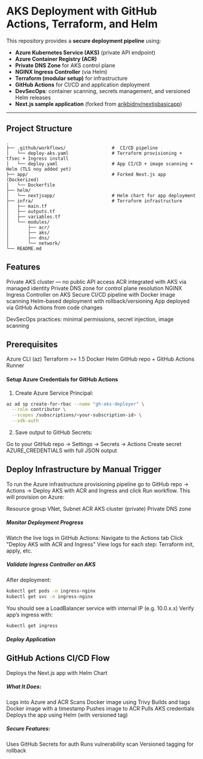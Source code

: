 # AKS Deployment with GitHub Actions, Terraform, and Helm

This repository provides a **secure deployment pipeline** using:

- **Azure Kubernetes Service (AKS)** (private API endpoint)
- **Azure Container Registry (ACR)**
- **Private DNS Zone** for AKS control plane
- **NGINX Ingress Controller** (via Helm)
- **Terraform (modular setup)** for infrastructure
- **GitHub Actions** for CI/CD and application deployment
- **DevSecOps**: container scanning, secrets management, and versioned Helm releases
- **Next.js sample application** (forked from [arikbidny/nextjsbasicapp](https://github.com/arikbidny/nextjsbasicapp))

---

## Project Structure

```plaintext
.
├── .github/workflows/                 #  CI/CD pipeline
│   └── deploy-aks.yaml                # Terraform provisioning + tfsec + Ingress install
│   └── deploy.yaml                    # App CI/CD + image scanning + Helm (TLS noy added yet)
├── app/                               # Forked Next.js app (Dockerized)
│   └── Dockerfile
├── helm/
│   └── nextjsapp/                     # Helm chart for app deployment
├── infra/                             # Terraform infrastructure
│   ├── main.tf
│   ├── outputs.tf
│   ├── variables.tf
│   └── modules/
│       ├── acr/
│       ├── aks/
│       ├── dns/
│       └── network/
└── README.md
```

## Features
Private AKS cluster — no public API access
ACR integrated with AKS via managed identity
Private DNS zone for control plane resolution
NGINX Ingress Controller on AKS
Secure CI/CD pipeline with Docker image scanning
Helm-based deployment with rollback/versioning
App deployed via GitHub Actions from code changes

DevSecOps practices: minimal permissions, secret injection, image scanning

## Prerequisites
Azure CLI (az)
Terraform >= 1.5
Docker
Helm
GitHub repo + GitHub Actions Runner

#### Setup Azure Credentials for GitHub Actions
1. Create Azure Service Principal:

```bash
az ad sp create-for-rbac --name "gh-aks-deployer" \
  --role contributor \
  --scopes /subscriptions/<your-subscription-id> \
  --sdk-auth
```

2. Save output to GitHub Secrets:

Go to your GitHub repo → Settings → Secrets → Actions
Create secret AZURE_CREDENTIALS with full JSON output

## Deploy Infrastructure by Manual Trigger
To run the Azure infrastructure provisioning pipeline go to GitHub repo → Actions → Deploy AKS with ACR and Ingress and click Run workflow. This will provision on Azure:

Resource group
VNet, Subnet
ACR
AKS cluster (private)
Private DNS zone

##### Monitor Deployment Progress
Watch the live logs in GitHub Actions:
Navigate to the Actions tab
Click "Deploy AKS with ACR and Ingress"
View logs for each step: Terraform init, apply, etc.

##### Validate Ingress Controller on AKS
After deployment:

```bash
kubectl get pods -n ingress-nginx
kubectl get svc -n ingress-nginx
```

You should see a LoadBalancer service with internal IP (e.g. 10.0.x.x)
Verify app’s ingress with:

```bash
kubectl get ingress
```

#####  Deploy Application 

## GitHub Actions CI/CD Flow
Deploys the Next.js app with Helm Chart
##### What It Does:
Logs into Azure and ACR
Scans Docker image using Trivy
Builds and tags Docker image with a timestamp
Pushes image to ACR
Pulls AKS credentials
Deploys the app using Helm (with versioned tag)

##### Secure Features:
Uses GitHub Secrets for auth
Runs vulnerability scan
Versioned tagging for rollback
